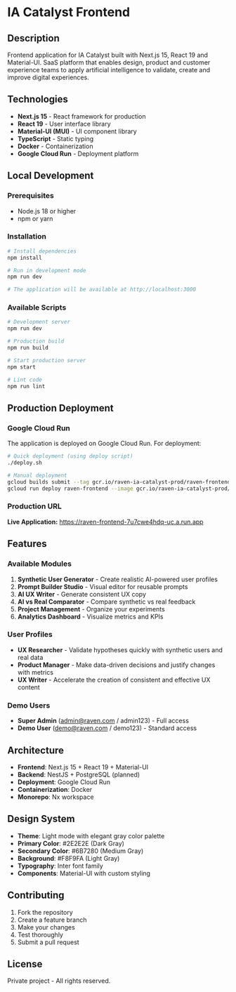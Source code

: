 # IA Catalyst Frontend

## Description

Frontend application for IA Catalyst built with Next.js 15, React 19 and Material-UI. SaaS platform that enables design, product and customer experience teams to apply artificial intelligence to validate, create and improve digital experiences.

## Technologies

- **Next.js 15** - React framework for production
- **React 19** - User interface library
- **Material-UI (MUI)** - UI component library
- **TypeScript** - Static typing
- **Docker** - Containerization
- **Google Cloud Run** - Deployment platform

## Local Development

### Prerequisites

- Node.js 18 or higher
- npm or yarn

### Installation

```bash
# Install dependencies
npm install

# Run in development mode
npm run dev

# The application will be available at http://localhost:3000
```

### Available Scripts

```bash
# Development server
npm run dev

# Production build
npm run build

# Start production server
npm start

# Lint code
npm run lint
```

## Production Deployment

### Google Cloud Run

The application is deployed on Google Cloud Run. For deployment:

```bash
# Quick deployment (using deploy script)
./deploy.sh

# Manual deployment
gcloud builds submit --tag gcr.io/raven-ia-catalyst-prod/raven-frontend:latest .
gcloud run deploy raven-frontend --image gcr.io/raven-ia-catalyst-prod/raven-frontend:latest --platform managed --region us-central1 --allow-unauthenticated --port 3000
```

### Production URL

**Live Application:** https://raven-frontend-7u7cwe4hdq-uc.a.run.app

## Features

### Available Modules

1. **Synthetic User Generator** - Create realistic AI-powered user profiles
2. **Prompt Builder Studio** - Visual editor for reusable prompts
3. **AI UX Writer** - Generate consistent UX copy
4. **AI vs Real Comparator** - Compare synthetic vs real feedback
5. **Project Management** - Organize your experiments
6. **Analytics Dashboard** - Visualize metrics and KPIs

### User Profiles

- **UX Researcher** - Validate hypotheses quickly with synthetic users and real data
- **Product Manager** - Make data-driven decisions and justify changes with metrics
- **UX Writer** - Accelerate the creation of consistent and effective UX content

### Demo Users

- **Super Admin** (admin@raven.com / admin123) - Full access
- **Demo User** (demo@raven.com / demo123) - Standard access

## Architecture

- **Frontend**: Next.js 15 + React 19 + Material-UI
- **Backend**: NestJS + PostgreSQL (planned)
- **Deployment**: Google Cloud Run
- **Containerization**: Docker
- **Monorepo**: Nx workspace

## Design System

- **Theme**: Light mode with elegant gray color palette
- **Primary Color**: #2E2E2E (Dark Gray)
- **Secondary Color**: #6B7280 (Medium Gray)
- **Background**: #F8F9FA (Light Gray)
- **Typography**: Inter font family
- **Components**: Material-UI with custom styling

## Contributing

1. Fork the repository
2. Create a feature branch
3. Make your changes
4. Test thoroughly
5. Submit a pull request

## License

Private project - All rights reserved. 